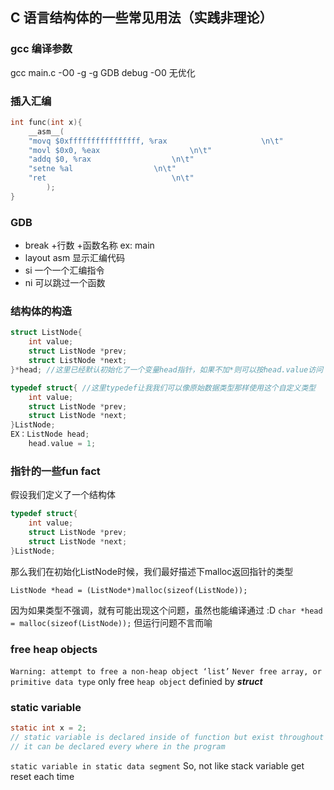 ## C 语言结构体的一些常见用法（实践非理论）
### gcc 编译参数
gcc main.c -O0 -g
-g GDB debug
-O0 无优化

### 插入汇编
```C
int func(int x){
	__asm__(
	"movq $0xffffffffffffffff, %rax 					\n\t"
	"movl $0x0, %eax 					\n\t"
	"addq $0, %rax 					\n\t"
	"setne %al 					\n\t"
    "ret							\n\t"		
		);
}
```

### GDB
* break +行数 +函数名称 ex: main
* layout asm 显示汇编代码
* si 一个一个汇编指令
* ni 可以跳过一个函数

### 结构体的构造
```C
struct ListNode{
	int value;
	struct ListNode *prev;
	struct ListNode *next;
}*head; //这里已经默认初始化了一个变量head指针，如果不加*则可以按head.value访问

typedef struct{ //这里typedef让我我们可以像原始数据类型那样使用这个自定义类型
	int value;
	struct ListNode *prev;
	struct ListNode *next;
}ListNode;
EX：ListNode head;
    head.value = 1;
```

### 指针的一些fun fact
假设我们定义了一个结构体
```C
typedef struct{
	int value;
	struct ListNode *prev;
	struct ListNode *next;
}ListNode;
```
那么我们在初始化ListNode时候，我们最好描述下malloc返回指针的类型
```
ListNode *head = (ListNode*)malloc(sizeof(ListNode));
```
因为如果类型不强调，就有可能出现这个问题，虽然也能编译通过 :D
```char *head = malloc(sizeof(ListNode));```
但运行问题不言而喻

### free heap objects
```Warning: attempt to free a non-heap object ‘list’```
```Never free array, or primitive data type```
only free ```heap object``` definied by __***struct***__

### static variable
```C
static int x = 2;
// static variable is declared inside of function but exist throughout the life of the program
// it can be declared every where in the program
```
```static variable in static data segment```
So, not like stack variable get reset each time